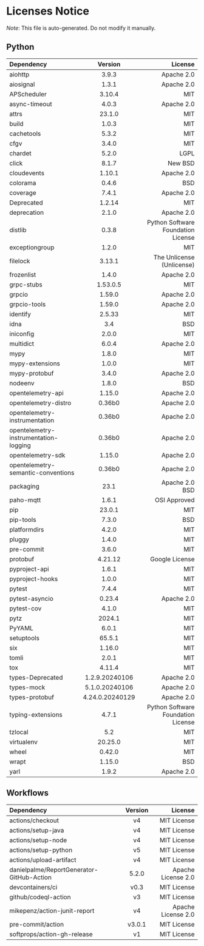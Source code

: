 # Licenses Notice
*Note*: This file is auto-generated. Do not modify it manually.
## Python
| Dependency | Version | License |
|:-----------|:-------:|--------:|
|aiohttp|3.9.3|Apache 2.0|
|aiosignal|1.3.1|Apache 2.0|
|APScheduler|3.10.4|MIT|
|async-timeout|4.0.3|Apache 2.0|
|attrs|23.1.0|MIT|
|build|1.0.3|MIT|
|cachetools|5.3.2|MIT|
|cfgv|3.4.0|MIT|
|chardet|5.2.0|LGPL|
|click|8.1.7|New BSD|
|cloudevents|1.10.1|Apache 2.0|
|colorama|0.4.6|BSD|
|coverage|7.4.1|Apache 2.0|
|Deprecated|1.2.14|MIT|
|deprecation|2.1.0|Apache 2.0|
|distlib|0.3.8|Python Software Foundation License|
|exceptiongroup|1.2.0|MIT|
|filelock|3.13.1|The Unlicense (Unlicense)|
|frozenlist|1.4.0|Apache 2.0|
|grpc-stubs|1.53.0.5|MIT|
|grpcio|1.59.0|Apache 2.0|
|grpcio-tools|1.59.0|Apache 2.0|
|identify|2.5.33|MIT|
|idna|3.4|BSD|
|iniconfig|2.0.0|MIT|
|multidict|6.0.4|Apache 2.0|
|mypy|1.8.0|MIT|
|mypy-extensions|1.0.0|MIT|
|mypy-protobuf|3.4.0|Apache 2.0|
|nodeenv|1.8.0|BSD|
|opentelemetry-api|1.15.0|Apache 2.0|
|opentelemetry-distro|0.36b0|Apache 2.0|
|opentelemetry-instrumentation|0.36b0|Apache 2.0|
|opentelemetry-instrumentation-logging|0.36b0|Apache 2.0|
|opentelemetry-sdk|1.15.0|Apache 2.0|
|opentelemetry-semantic-conventions|0.36b0|Apache 2.0|
|packaging|23.1|Apache 2.0<br/>BSD|
|paho-mqtt|1.6.1|OSI Approved|
|pip|23.0.1|MIT|
|pip-tools|7.3.0|BSD|
|platformdirs|4.2.0|MIT|
|pluggy|1.4.0|MIT|
|pre-commit|3.6.0|MIT|
|protobuf|4.21.12|Google License|
|pyproject-api|1.6.1|MIT|
|pyproject-hooks|1.0.0|MIT|
|pytest|7.4.4|MIT|
|pytest-asyncio|0.23.4|Apache 2.0|
|pytest-cov|4.1.0|MIT|
|pytz|2024.1|MIT|
|PyYAML|6.0.1|MIT|
|setuptools|65.5.1|MIT|
|six|1.16.0|MIT|
|tomli|2.0.1|MIT|
|tox|4.11.4|MIT|
|types-Deprecated|1.2.9.20240106|Apache 2.0|
|types-mock|5.1.0.20240106|Apache 2.0|
|types-protobuf|4.24.0.20240129|Apache 2.0|
|typing-extensions|4.7.1|Python Software Foundation License|
|tzlocal|5.2|MIT|
|virtualenv|20.25.0|MIT|
|wheel|0.42.0|MIT|
|wrapt|1.15.0|BSD|
|yarl|1.9.2|Apache 2.0|
## Workflows
| Dependency | Version | License |
|:-----------|:-------:|--------:|
|actions/checkout|v4|MIT License|
|actions/setup-java|v4|MIT License|
|actions/setup-node|v4|MIT License|
|actions/setup-python|v5|MIT License|
|actions/upload-artifact|v4|MIT License|
|danielpalme/ReportGenerator-GitHub-Action|5.2.0|Apache License 2.0|
|devcontainers/ci|v0.3|MIT License|
|github/codeql-action|v3|MIT License|
|mikepenz/action-junit-report|v4|Apache License 2.0|
|pre-commit/action|v3.0.1|MIT License|
|softprops/action-gh-release|v1|MIT License|
